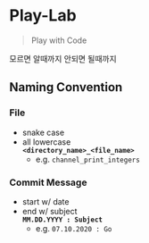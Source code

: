 # Play-Lab
> Play with Code

모르면 알때까지 안되면 될때까지

## Naming Convention

### File
* snake case    
* all lowercase    
**```<directory_name>_<file_name>```**
  * e.g. ```channel_print_integers```
  
### Commit Message
* start w/ date 
* end w/ subject   
**```MM.DD.YYYY : Subject```**
  * e.g. ```07.10.2020 : Go```
